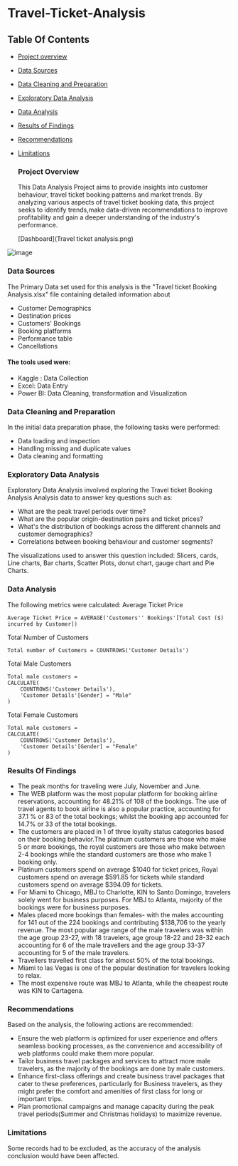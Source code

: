 # Travel-Ticket-Analysis
## Table Of Contents
- [Project overview](#project-overview)
- [Data Sources](#data-sources)
- [Data Cleaning and Preparation](#data-cleaning-and-preparation)
- [Exploratory Data Analysis](#exploratory-data-analysis)
- [Data Analysis](#data-analysis)
- [Results of Findings](#results-of-findings)
- [Recommendations](#recommendations)
- [Limitations](limitations)

  ### Project Overview
  This Data Analysis Project aims to provide insights into  customer behaviour, travel ticket booking patterns and market trends. By analyzing various aspects of travel ticket booking data, this project seeks to identify trends,make data-driven recommendations to improve profitability and gain a deeper understanding of the industry's performance.

  [Dashboard](Travel ticket analysis.png)
  

 ![image](https://github.com/ChrisAnn609/Travel-Ticket-Analysis/assets/173093556/7012ddc6-b85b-41f9-b119-7de50c8f7068)


  
### Data Sources
  The Primary Data set used for this analysis is the "Travel ticket Booking Analysis.xlsx" file containing detailed information about
  - Customer Demographics
  - Destination prices
  - Customers' Bookings
  - Booking platforms
  - Performance table
  - Cancellations
    
  #### The tools used were:
  - Kaggle : Data Collection  
- Excel: Data Entry
- Power BI: Data Cleaning, transformation and Visualization

 ### Data Cleaning and Preparation
  In the initial data preparation phase, the following tasks were performed:
  - Data loading and inspection
- Handling missing and duplicate values
- Data cleaning and formatting

### Exploratory Data Analysis
Exploratory Data Analysis involved exploring the Travel ticket Booking Analysis Analysis data to answer key questions such as:
- What are the peak travel periods over time?
- What are the popular origin-destination pairs and ticket prices?
- What's the distribution of bookings across the different channels and customer demographics?
- Correlations between booking behaviour and customer segments?
    
    
The visualizations used to answer this question included: Slicers, cards, Line charts, Bar charts, Scatter Plots, donut chart, gauge chart and Pie Charts.
 
 ### Data Analysis

 The following metrics were calculated:
 Average Ticket Price 
```
Average Ticket Price = AVERAGE('Customers'' Bookings'[Total Cost ($) incurred by Customer])
```
Total Number of Customers
```
Total number of Customers = COUNTROWS('Customer Details')
```
Total Male Customers
```
Total male customers = 
CALCULATE(
    COUNTROWS('Customer Details'),
    'Customer Details'[Gender] = "Male"
)
```
Total Female Customers
```
Total male customers = 
CALCULATE(
    COUNTROWS('Customer Details'),
    'Customer Details'[Gender] = "Female"
)
```
### Results Of Findings

- The peak months for traveling were July, November and June.
- The WEB platform was the most popular platform for booking airline reservations, accounting for 48.21% of 108 of the bookings. The use of travel agents to book airline is also a popular practice, accounting for 37.1 % or 83 of the total bookings; whilst the booking app accounted for 14.7% or 33 of the total bookings.
- The customers are placed in 1 of three loyalty status categories based on their booking behavior.The platinum customers are those who make 5 or more bookings, the royal customers are those who make between 2-4 bookings while the standard customers are those who make 1 booking only.
- Platinum customers spend on average $1040 for ticket prices, Royal customers spend on average $591.85 for tickets while standard customers spend on average $394.09 for tickets.
- For Miami to Chicago, MBJ to Charlotte, KIN to Santo Domingo, travelers solely went for business purposes. For MBJ to Atlanta, majority of the bookings were for business purposes.
- Males placed more bookings than females- with the males accounting for 141 out of the 224 bookings and contributing $138,706 to the yearly revenue. The most popular age range of the male travelers was within the age group 23-27, with 18 travelers, age group 18-22 and 28-32 each accounting for 6 of the male travellers and the age group 33-37 accounting for 5 of the male travelers.
- Travellers travelled first class for almost 50% of the total bookings.
- Miami to las Vegas is one of the popular destination for travelers looking to relax.
- The most expensive route was MBJ to Atlanta, while the cheapest route was KIN to Cartagena.


### Recommendations
Based on the analysis, the following actions are recommended:
- Ensure the web platform is optimized for user experience and offers seamless booking processes, as the convenience and accessibility of web platforms could make them more popular.
- Tailor business travel packages and services to attract more male travelers, as the majority of the bookings are done by male customers.
- Enhance first-class offerings and create business travel packages that cater to these preferences, particularly for Business travelers, as they might prefer the comfort and amenities of first class for long or important trips.
- Plan promotional campaigns and manage capacity during the peak travel periods(Summer and Christmas holidays) to maximize revenue.



### Limitations
  Some records had to be excluded, as the accuracy of the analysis conclusion would have been affected.
